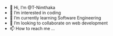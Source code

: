 - 👋 Hi, I’m @T-Nimthaka
- 👀 I’m interested in coding
- 🌱 I’m currently learning Software Engineering
- 💞️ I’m looking to collaborate on web development
- 📫 How to reach me ...

<!---
T-Nimthaka/T-Nimthaka is a ✨ special ✨ repository because its `README.md` (this file) appears on your GitHub profile.
You can click the Preview link to take a look at your changes.
--->
